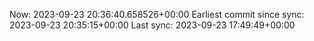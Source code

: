Now: 2023-09-23 20:36:40.658526+00:00 Earliest commit since sync: 2023-09-23 20:35:15+00:00 Last sync: 2023-09-23 17:49:49+00:00
